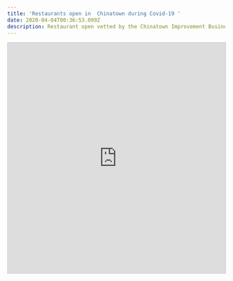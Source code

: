 ```yaml
---
title: 'Restaurants open in  Chinatown during Covid-19 '
date: 2020-04-04T00:36:53.099Z
description: Restaurant open vetted by the Chinatown Improvement Business or.
---
```

<iframe class="airtable-embed" src="https://airtable.com/embed/shrHnwJcyTgBEgy1w?backgroundColor=cyan&layout=card&viewControls=on" frameborder="0" onmousewheel="" width="100%" height="533" style="background: transparent; border: 1px solid #ccc;"></iframe>
